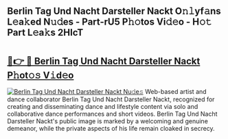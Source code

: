 ## Berlin Tag Und Nacht Darsteller Nackt O𝚗𝚕yf𝚊ns L𝚎a𝚔ed N𝚞𝚍es - Part-rU5 P𝚑𝚘tos Vi𝚍𝚎o - H𝚘𝚝 Part L𝚎a𝚔s 2HIcT

# <h2><a href="http://kf8plo.oniu.top/?m=Berlin+Tag+Und+Nacht+Darsteller+Nackt">🔗👉 🔴 Berlin Tag Und Nacht Darsteller Nackt P𝚑ot𝚘𝚜 V𝚒d𝚎o</a></h2>

[![Berlin Tag Und Nacht Darsteller Nackt Nu𝚍e𝚜](https://i.imgur.com/0qMVB7G.gif)](http://kf8plo.oniu.top/?m=Berlin+Tag+Und+Nacht+Darsteller+Nackt)
Web-based artist and dance collaborator Berlin Tag Und Nacht Darsteller Nackt, recognized for creating and disseminating dance and lifestyle content via solo and collaborative dance performances and short videos. Berlin Tag Und Nacht Darsteller Nackt's public image is marked by a welcoming and genuine demeanor, while the private aspects of his life remain cloaked in secrecy.  
